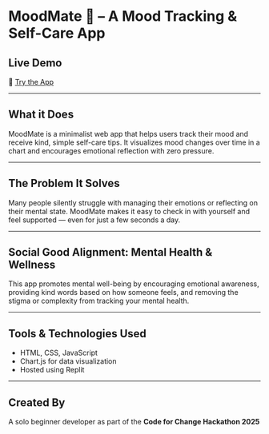 # MoodMate 🧘 – A Mood Tracking & Self-Care App

## Live Demo  
🔗 [Try the App](https://dh-r-uv964.github.io/MoodMate/)

---

## What it Does  
MoodMate is a minimalist web app that helps users track their mood and receive kind, simple self-care tips. It visualizes mood changes over time in a chart and encourages emotional reflection with zero pressure.

---

## The Problem It Solves  
Many people silently struggle with managing their emotions or reflecting on their mental state. MoodMate makes it easy to check in with yourself and feel supported — even for just a few seconds a day.

---

## Social Good Alignment: Mental Health & Wellness  
This app promotes mental well-being by encouraging emotional awareness, providing kind words based on how someone feels, and removing the stigma or complexity from tracking your mental health.

---

## Tools & Technologies Used  
- HTML, CSS, JavaScript  
- Chart.js for data visualization  
- Hosted using Replit

---

## Created By  
A solo beginner developer as part of the **Code for Change Hackathon 2025**
